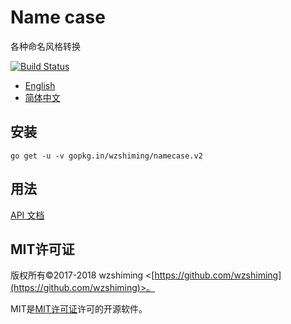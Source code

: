 # Name case

各种命名风格转换

[![Build Status](https://travis-ci.org/wzshiming/namecase.svg?branch=master)](https://travis-ci.org/wzshiming/namecase)

 - [English](./README.md)
 - [简体中文](./README_cn.md)

## 安装

``` shell
go get -u -v gopkg.in/wzshiming/namecase.v2
```

## 用法

[API 文档](http://godoc.org/gopkg.in/wzshiming/namecase.v2)


## MIT许可证

版权所有©2017-2018 wzshiming <[https://github.com/wzshiming](https://github.com/wzshiming)>。

MIT是[MIT许可证](https://opensource.org/licenses/MIT)许可的开源软件。
